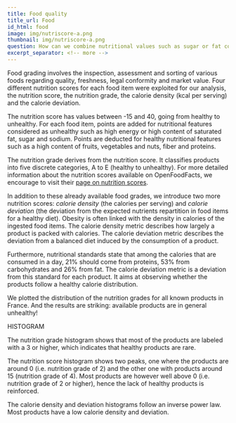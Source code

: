 ```yaml
---
title: Food quality
title_url: Food
id_html: food
image: img/nutriscore-a.png
thumbnail: img/nutriscore-a.png
question: How can we combine nutritional values such as sugar or fat content, energy and nutrition score in order to acquire a metric that indicates the obesogenic level of each food item ?
excerpt_separator: <!-- more -->
---
```

Food grading involves the inspection, assessment and sorting of various foods regarding quality, freshness, legal conformity and market value. Four different nutrition scores for each food item were exploited for our analysis, the nutrition score, the nutrition grade, the calorie density (kcal per serving) and the calorie deviation.

<!-- more -->
The nutrition score has values between -15 and 40, going from healthy to unhealthy. For each food item, points are added for nutritional features considered as unhealthy such as high energy or high content of saturated fat, sugar and sodium. Points are deducted for healthy nutritional features such as a high content of fruits, vegetables and nuts, fiber and proteins.


The nutrition grade derives from the nutrition score. It classifies products into five discrete categories, A to E (healthy to unhealthy). For more detailed information about the nutrition scores available on OpenFoodFacts, we encourage to visit their [page on nutrition scores](https://fr.openfoodfacts.org/nutriscore).

In addition to these already available food grades, we introduce two more nutrition scores: *calorie density* (the calories per serving) and *calorie deviation* (the deviation from the expected nutrients repartition in food items for a healthy diet). Obesity is often linked with the density in calories of the ingested food items. The calorie density metric describes how largely a product is packed with calories. The calorie deviation metric describes the deviation from a balanced diet induced by the consumption of a product.


Furthermore, nutritional standards state that among the calories that are consumed in a day, 21% should come from proteins, 53% from carbohydrates and 26% from fat. The calorie deviation metric is a deviation from this standard for each product. It aims at observing whether the products follow a healthy calorie distribution.


We plotted the distribution of the nutrition grades for all known products in France. And the results are striking: available products are in general unhealthy!

HISTOGRAM

The nutrition grade histogram shows that most of the products are labeled with a 3 or higher, which indicates that healthy products are rare. 

The nutrition score histogram shows two peaks, one where the products are around 0 (i.e. nutrition grade of 2) and the other one with products around 15 (nutrition grade of 4). Most products are however well above 0 (i.e. nutrition grade of 2 or higher), hence the lack of healthy products is reinforced. 

The calorie density and deviation histograms follow an inverse power law. Most products have a low calorie density and deviation. 

